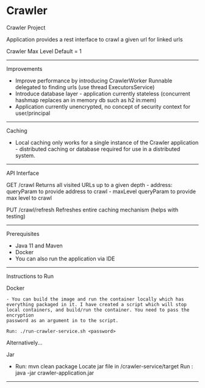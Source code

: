 # Crawler

Crawler Project

Application provides a rest interface to crawl a given url for linked urls

Crawler Max Level
Default = 1

-------------------------
Improvements

- Improve performance by introducing CrawlerWorker Runnable delegated to finding urls (use thread ExecutorsService)
- Introduce database layer - application currently stateless (concurrent hashmap replaces an in memory db such as h2 in:mem)
- Application currently unencrypted, no concept of security context for user/principal

-------------------------
Caching

- Local caching only works for a single instance of the Crawler application - distributed caching or database required for
  use in a distributed system.

-------------------------
API Interface

GET /crawl
    Returns all visited URLs up to a given depth
    - address: queryParam to provide address to crawl
    - maxLevel queryParam to provide max level to crawl

PUT /crawl/refresh
    Refreshes entire caching mechanism (helps with testing)

-------------------------

Prerequisites
 - Java 11 and Maven
 - Docker
 - You can also run the application via IDE

-------------------------

Instructions to Run

Docker

    - You can build the image and run the container locally which has
    everything packaged in it. I have created a script which will stop
    local containers, and build/run the container. You need to pass the encryption
    password as an argument in to the script.

    Run: ./run-crawler-service.sh <password>

Alternatively...

Jar
   - Run: mvn clean package
     Locate jar file in /crawler-service/target
     Run : java -jar crawler-application.jar
     
-------------------------